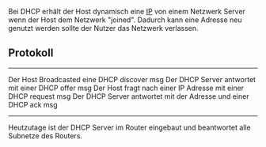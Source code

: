Bei DHCP erhält der Host dynamisch eine [IP](IP.md) von einem Netzwerk Server wenn der Host dem Netzwerk "joined". Dadurch kann eine Adresse neu genutzt werden sollte der Nutzer das Netzwerk verlassen.

## Protokoll
---
Der Host Broadcasted eine DHCP discover msg
Der DHCP Server antwortet mit einer DHCP offer msg
Der Host fragt nach einer IP Adresse mit einer DHCP request msg
Der DHCP Server antwortet mit der Adresse und einer DHCP ack msg

---

Heutzutage ist der DHCP Server im Router eingebaut und beantwortet alle Subnetze des Routers.